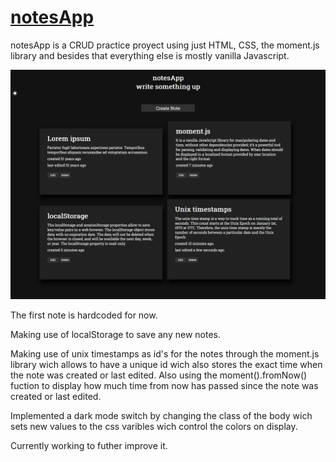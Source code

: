 # [notesApp](https://edands.github.io/notesApp/)
notesApp is a CRUD practice proyect using just HTML, CSS, the moment.js library and besides that everything else is mostly vanilla Javascript.

![app-screenshot](https://raw.githubusercontent.com/Edands/notesApp/master/resources/Screenshot_2021-01-20%20Notes%20App(1).png)

The first note is hardcoded for now. 

Making use of localStorage to save any new notes.

Making use of unix timestamps as id's for the notes through the moment.js library wich allows to have a unique id wich also stores the exact time when the note was created or last edited.
Also using the moment().fromNow() fuction to display how much time from now has passed since the note was created or last edited.

Implemented a dark mode switch by changing the class of the body wich sets new values to the css varibles wich control the colors on display. 

Currently working to futher improve it.
